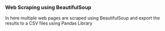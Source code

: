 ### Web Scraping using BeautifulSoup
In here multiple web pages are scraped using BeautifulSoup and export the results to a CSV files using Pandas Library
